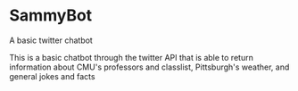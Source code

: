 # SammyBot
A basic twitter chatbot 

This is a basic chatbot through the twitter API that is able to return information about CMU's professors and classlist, Pittsburgh's weather, and general jokes and facts
